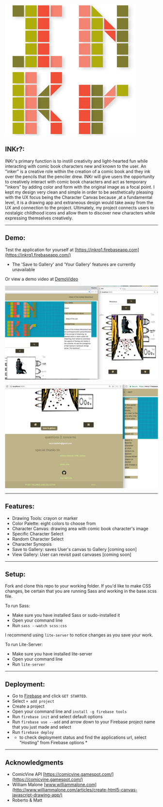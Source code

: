 
![Image](INKrImages/INKrLogoINKr.png)

## INKr?:

INKr's primary function is to instill creativity and light-hearted fun while interacting with comic book characters new and known to the user.  An "inker" is a creative role within the creation of a comic book and they ink over the pencils that the penciler drew. INKr will give users the opportunity to creatively interact with comic book characters and act as temporary "inkers" by adding color and form with the original image as a focal point. I kept my design very clean and simple in order to be aesthetically pleasing with the UX focus being the Character Canvas because ,at a fundamental level, it is a drawing app and extraneous design would take away from the UX and connection to the project. Ultimately, my project connects users to nostalgic childhood icons and allow them to discover new characters while expressing themselves creatively.

---
## Demo:

Test the application for yourself at [https://inkrq1.firebaseapp.com](https://inkrq1.firebaseapp.com/)
* The 'Save to Gallery' and 'Your Gallery' features are currently unavailable

Or view a demo video at [DemoVideo](https://youtu.be/OOCVDGckzUg)

![Image](INKrImages/INKrSS1.png)

![Image](INKrImages/INKrSS2.png)

---
## Features:

* Drawing Tools: crayon or marker
* Color Palette: eight colors to choose from
* Character Canvas: drawing area with comic book character's image
* Specific Character Select
* Random Character Select
* Character Synopsis
* Save to Gallery: saves User's canvas to Gallery [coming soon]
* View Gallery: User can revisit past canvases [coming soon]

---
## Setup:

Fork and clone this repo to your working folder. If you'd like to make CSS changes, be certain that you are running Sass and working in the base.scss file.

To run Sass:
* Make sure you have installed Sass or sudo-installed it
* Open your command line
* Run `sass --watch scss:css`

I recommend using `lite-server` to notice changes as you save your work.

To run Lite-Server:
* Make sure you have installed lite-server
* Open your command line
* Run `lite-server`

---
## Deployment:

* Go to [Firebase](https://firebase.google.com/) and click `GET STARTED`.
* Select `+ add project`
* Create a project
* Open your command line and `install -g firebase tools`
* Run `firebase init` and select default options
* Run `firebase use --add` and arrow down to your Firebase project name that you just made and select
* Run `firebase deploy`
* * to check deployment status and find the applications url, select "Hosting" from Firebase options *

---
## Acknowledgments

* ComicVine API [https://comicvine.gamespot.com/](https://comicvine.gamespot.com/)
* William Malone [www.williammalone.com](http://www.williammalone.com/articles/create-html5-canvas-javascript-drawing-app/)
* Roberto & Matt
